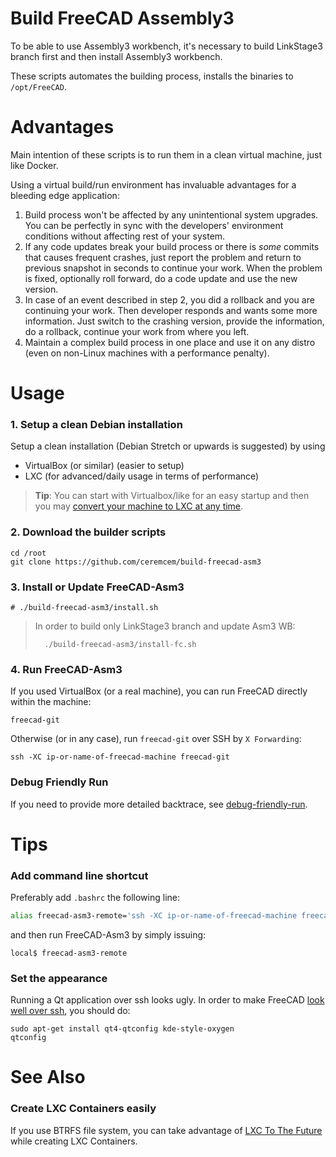 # Build FreeCAD Assembly3

To be able to use Assembly3 workbench, it's necessary to build LinkStage3 branch first and then install Assembly3 workbench. 

These scripts automates the building process, installs the binaries to `/opt/FreeCAD`. 

# Advantages 

Main intention of these scripts is to run them in a clean virtual machine, just like Docker. 

Using a virtual build/run environment has invaluable advantages for a bleeding edge application:

1. Build process won't be affected by any unintentional system upgrades. You can be perfectly in sync with the developers' environment conditions without affecting rest of your system.
2. If any code updates break your build process or there is *some* commits that causes frequent crashes, just report the problem and return to previous snapshot in seconds to continue your work. When the problem is fixed, optionally roll forward, do a code update and use the new version. 
3. In case of an event described in step 2, you did a rollback and you are continuing your work. Then developer responds and wants some more information. Just switch to the crashing version, provide the information, do a rollback, continue your work from where you left. 
4. Maintain a complex build process in one place and use it on any distro (even on non-Linux machines with a performance penalty). 


# Usage 

### 1. Setup a clean Debian installation 

Setup a clean installation (Debian Stretch or upwards is suggested) by using 
* VirtualBox (or similar) (easier to setup) 
* LXC (for advanced/daily usage in terms of performance)

> **Tip**: You can start with Virtualbox/like for an easy startup and then you may [convert your machine to LXC at any time](https://github.com/aktos-io/lxc-to-the-future/blob/master/README.md#convert-another-vm-to-lxc-container). 

### 2. Download the builder scripts

```
cd /root
git clone https://github.com/ceremcem/build-freecad-asm3
```

### 3. Install or Update FreeCAD-Asm3


```console
# ./build-freecad-asm3/install.sh 
```

> In order to build only LinkStage3 branch and update Asm3 WB:
> 
>       ./build-freecad-asm3/install-fc.sh
>

### 4. Run FreeCAD-Asm3

If you used VirtualBox (or a real machine), you can run FreeCAD directly within the machine: 

```
freecad-git
```

Otherwise (or in any case), run `freecad-git` over SSH by `X Forwarding`:

```
ssh -XC ip-or-name-of-freecad-machine freecad-git
```

### Debug Friendly Run 

If you need to provide more detailed backtrace, see [debug-friendly-run](./debug-friendly-run.md).

# Tips 

### Add command line shortcut

Preferably add `.bashrc` the following line: 
 
  ```bash
  alias freecad-asm3-remote='ssh -XC ip-or-name-of-freecad-machine freecad-git'
  ```
 
and then run FreeCAD-Asm3 by simply issuing: 
 
   ```console
   local$ freecad-asm3-remote 
   ```
   
### Set the appearance 

Running a Qt application over ssh looks ugly. In order to make FreeCAD [look well over ssh](https://user-images.githubusercontent.com/6639874/45443660-05b3fc80-b6ce-11e8-91a9-002423f589ad.png), you should do:

```
sudo apt-get install qt4-qtconfig kde-style-oxygen
qtconfig
```

# See Also 

### Create LXC Containers easily 
 
If you use BTRFS file system, you can take advantage of [LXC To The Future](https://github.com/aktos-io/lxc-to-the-future) while creating LXC Containers.

